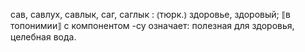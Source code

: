 ---
---

сав, савлух, савлык, саг, саглык
: ⦅тюрк.⦆ здоровье, здоровый; ⟦в топонимии⟧ с компонентом -су означает: полезная для здоровья, целебная вода.
